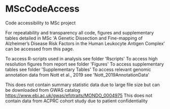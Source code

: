 # MScCodeAccess
Code accessibility to MSc project

For repeatability and transparency all code, figures and supplementary tables detailed in MSc 'A Genetic Dissection and Fine-mapping of Alzheimer’s Disease Risk Factors in the Human Leukocyte Antigen Complex' can be accessed from this page. 

To access R-scripts used in analysis see folder 'Rscripts'
To access high resolution figures from report see folder 'Figures'
To access supplementary tables see folder 'Supplementary Tables'
To access relevant genomic annotation data from Nott et al., 2019 see 'Nott_2019AnnotationData'

This does not contain summary statistic data due to large file size but can be downloaded from GWAS catalog https://www.ebi.ac.uk/gwas/efotraits/MONDO_0004975 This does not contain data from ACPRC cohort study due to patient confidentiality
